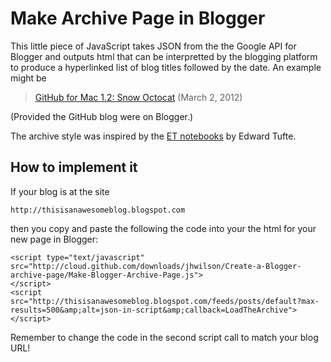 # Make Archive Page in Blogger

This little piece of JavaScript takes JSON from the the Google API for Blogger and outputs html that can be interpretted by the blogging platform to produce a hyperlinked list of blog titles followed by the date. An example might be

> [GitHub for Mac 1.2: Snow Octocat](https://github.com/blog/1067-github-for-mac-1-2-snow-octocat) (March 2, 2012)

(Provided the GitHub blog were on Blogger.)

The archive style was inspired by the [ET notebooks][1] by Edward Tufte.

## How to implement it

If your blog is at the site

    http://thisisanawesomeblog.blogspot.com

then you copy and paste the following the code into your the html for your new page in Blogger:

    <script type="text/javascript" src="http://cloud.github.com/downloads/jhwilson/Create-a-Blogger-archive-page/Make-Blogger-Archive-Page.js">
    </script>
    <script src="http://thisisanawesomeblog.blogspot.com/feeds/posts/default?max-results=500&amp;alt=json-in-script&amp;callback=LoadTheArchive">
    </script>

Remember to change the code in the second script call to match your blog URL!

[1]:http://www.edwardtufte.com/bboard/q-and-a?topic_id=1